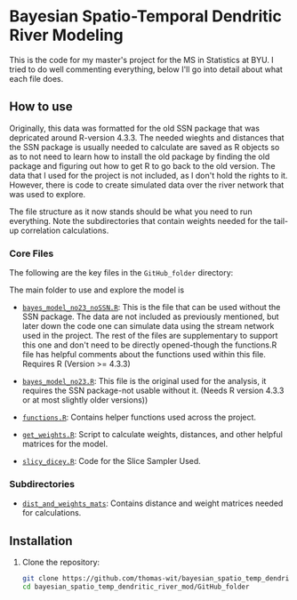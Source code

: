 # Bayesian Spatio-Temporal Dendritic River Modeling
This is the code for my master's project for the MS in Statistics at BYU. I tried to do well commenting everything, below I'll go into detail about what each file does.

## How to use

Originally, this data was formatted for the old SSN package that was depricated around R-version 4.3.3. The needed wieghts and distances that the SSN package is usually needed to calculate are saved as R objects so as to not need to learn how to install the old package by finding the old package and figuring out how to get R to go back to the old version. The data that I used for the project is not included, as I don't hold the rights to it. However, there is code to create simulated data over the river network that was used to explore.

The file structure as it now stands should be what you need to run everything. Note the subdirectories that contain weights needed for the tail-up correlation calculations.

### Core Files

The following are the key files in the `GitHub_folder` directory:

The main folder to use and explore the model is
- [`bayes_model_no23_noSSN.R`](https://github.com/thomas-wit/bayesian_spatio_temp_dendritic_river_mod/blob/main/GitHub_folder/bayes_model_no23_noSSN.R):
     This is the file that can be used without the SSN package. The data are not included as previously mentioned, but later down the code one can simulate data using the stream network used in the project. The rest of the files are supplementary to support this one and don't need to be directly opened-though the functions.R file has helpful comments about the functions used within this file. Requires R (Version >= 4.3.3)

- [`bayes_model_no23.R`](https://github.com/thomas-wit/bayesian_spatio_temp_dendritic_river_mod/blob/main/GitHub_folder/bayes_model_no23.R):
     This file is the original used for the analysis, it requires the SSN package-not usable without it. (Needs R version 4.3.3 or at most slightly older versions))

- [`functions.R`](https://github.com/thomas-wit/bayesian_spatio_temp_dendritic_river_mod/blob/main/GitHub_folder/functions.R): Contains helper functions used across the project.
- [`get_weights.R`](https://github.com/thomas-wit/bayesian_spatio_temp_dendritic_river_mod/blob/main/GitHub_folder/get_weights.R): Script to calculate weights, distances, and other helpful matrices for the model.
- [`slicy_dicey.R`](https://github.com/thomas-wit/bayesian_spatio_temp_dendritic_river_mod/blob/main/GitHub_folder/slicy_dicey.R): Code for the Slice Sampler Used.

### Subdirectories

- [`dist_and_weights_mats`](https://github.com/thomas-wit/bayesian_spatio_temp_dendritic_river_mod/tree/main/GitHub_folder/dist_and_weights_mats): Contains distance and weight matrices needed for calculations.



## Installation

1. Clone the repository:
   ```bash
   git clone https://github.com/thomas-wit/bayesian_spatio_temp_dendritic_river_mod.git
   cd bayesian_spatio_temp_dendritic_river_mod/GitHub_folder
